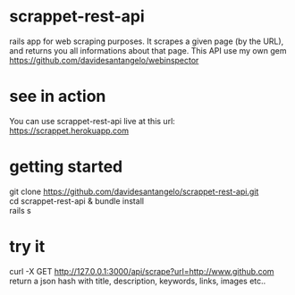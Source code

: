 # scrappet-rest-api
rails app for web scraping purposes. It scrapes a given page (by the URL), and returns you all informations about that page. This API use my own gem https://github.com/davidesantangelo/webinspector

# see in action
You can use scrappet-rest-api live at this url: https://scrappet.herokuapp.com

# getting started

 git clone https://github.com/davidesantangelo/scrappet-rest-api.git<br />
 cd scrappet-rest-api & bundle install<br />
 rails s 

# try it
curl -X GET http://127.0.0.1:3000/api/scrape?url=http://www.github.com<br>
return a json hash with title, description, keywords, links, images etc..
